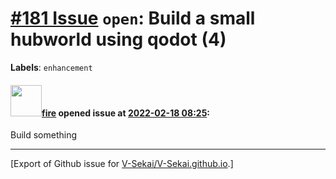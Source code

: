 # [\#181 Issue](https://github.com/V-Sekai/V-Sekai.github.io/issues/181) `open`: Build a small hubworld using qodot (4)
**Labels**: `enhancement`


#### <img src="https://avatars.githubusercontent.com/u/32321?u=c2e06a3d2b49a467aa907e54aa259516440267cc&v=4" width="50">[fire](https://github.com/fire) opened issue at [2022-02-18 08:25](https://github.com/V-Sekai/V-Sekai.github.io/issues/181):

Build something




-------------------------------------------------------------------------------



[Export of Github issue for [V-Sekai/V-Sekai.github.io](https://github.com/V-Sekai/V-Sekai.github.io).]
